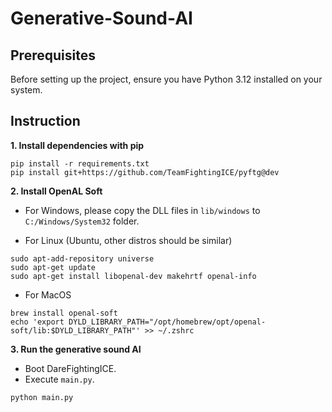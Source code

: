 # Generative-Sound-AI

## Prerequisites

Before setting up the project, ensure you have Python 3.12 installed on your system.

## Instruction

__1. Install dependencies with pip__
```
pip install -r requirements.txt
pip install git+https://github.com/TeamFightingICE/pyftg@dev
```

__2. Install OpenAL Soft__

- For Windows, please copy the DLL files in `lib/windows` to `C:/Windows/System32` folder.

- For Linux (Ubuntu, other distros should be similar)
```
sudo apt-add-repository universe
sudo apt-get update
sudo apt-get install libopenal-dev makehrtf openal-info
```

- For MacOS
```
brew install openal-soft
echo 'export DYLD_LIBRARY_PATH="/opt/homebrew/opt/openal-soft/lib:$DYLD_LIBRARY_PATH"' >> ~/.zshrc
```

__3. Run the generative sound AI__
- Boot DareFightingICE.
- Execute `main.py`.
```
python main.py
```
